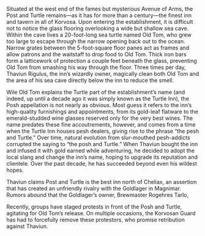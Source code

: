 Situated at the west end of the fames but mysterious Avenue of Arms, the Post and Turtle remains—as it has for more than a century—the finest inn and tavern in all of Korvosa. Upon entering the establishment, it is difficult not to notice the glass flooring overlooking a wide but shallow sea cave. Within the cave lives a 20-foot-long sea turtle named Old Tom, who grew too large to escape through the narrow opening back out to the ocean. Narrow grates between the 5-foot-square floor panes act as frames and allow patrons and the waitstaff to drop food to Old Tom. Thick iron bars form a latticework of protection a couple feet beneath the glass, preventing Old Tom from smashing his way through the floor. Three times per day, Thaviun Rigulus, the inn’s wizardly owner, magically clean both Old Tom and the area of his sea cave directly below the inn to reduce the smell.

Wile Old Tom explains the Turtle part of the establishment’s name (and indeed, up until a decade ago it was simply known as the Turtle Inn), the Posh appellation is not nearly as obvious. Most guess it refers to the inn’s high-quality furnishings and appointments, from its gold-leaf flatware to the emerald-studded wine glasses reserved only for the very best wines. The name predates these fine accoutrements, however, and comes from a time when the Turtle Inn houses pesh dealers, giving rise to the phrase “the pesh and Turtle.” Over time, natural evolution from slur-mouthed pesh-addicts corrupted the saying to “the posh and Turtle.” When Thaviun bought the inn and infused it with gold earned while adventuring, he decided to adopt the local slang and change the inn’s name, hoping to upgrade its reputation and clientele. Over the past decade, he has succeeded beyond even his wildest hopes.

Thaviun claims Post and Turtle is the best inn north of Cheliax, an assertion that has created an unfriendly rivalry with the Goldlager in Magnimar. Rumors abound that the Goldlager’s owner, Brewmaster Rogehres Tarlo, 

Recently, groups have staged protests in front of the Posh and Turtle, agitating for Old Tom’s release. On multiple occasions, the Korvosan Guard has had to forcefully remove these protestors, who promise retribution against Thaviun.